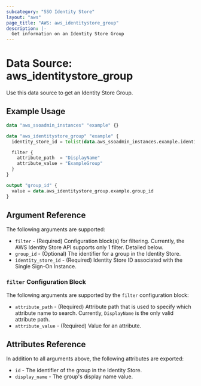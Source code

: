 ```yaml
---
subcategory: "SSO Identity Store"
layout: "aws"
page_title: "AWS: aws_identitystore_group"
description: |-
  Get information on an Identity Store Group
---
```


# Data Source: aws_identitystore_group

Use this data source to get an Identity Store Group.

## Example Usage

```terraform
data "aws_ssoadmin_instances" "example" {}

data "aws_identitystore_group" "example" {
  identity_store_id = tolist(data.aws_ssoadmin_instances.example.identity_store_ids)[0]

  filter {
    attribute_path  = "DisplayName"
    attribute_value = "ExampleGroup"
  }
}

output "group_id" {
  value = data.aws_identitystore_group.example.group_id
}
```

## Argument Reference

The following arguments are supported:

* `filter` - (Required) Configuration block(s) for filtering. Currently, the AWS Identity Store API supports only 1 filter. Detailed below.
* `group_id` - (Optional)  The identifier for a group in the Identity Store.
* `identity_store_id` - (Required) Identity Store ID associated with the Single Sign-On Instance.

### `filter` Configuration Block

The following arguments are supported by the `filter` configuration block:

* `attribute_path` - (Required) Attribute path that is used to specify which attribute name to search. Currently, `DisplayName` is the only valid attribute path.
* `attribute_value` - (Required) Value for an attribute.

## Attributes Reference

In addition to all arguments above, the following attributes are exported:

* `id` - The identifier of the group in the Identity Store.
* `display_name` - The group's display name value.
